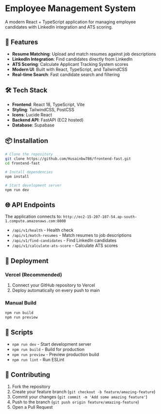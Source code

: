 # Employee Management System

A modern React + TypeScript application for managing employee candidates with LinkedIn integration and ATS scoring.

## 🚀 Features

- **Resume Matching**: Upload and match resumes against job descriptions
- **LinkedIn Integration**: Find candidates directly from LinkedIn
- **ATS Scoring**: Calculate Applicant Tracking System scores
- **Modern UI**: Built with React, TypeScript, and TailwindCSS
- **Real-time Search**: Fast candidate search and filtering

## 🛠️ Tech Stack

- **Frontend**: React 18, TypeScript, Vite
- **Styling**: TailwindCSS, PostCSS
- **Icons**: Lucide React
- **Backend API**: FastAPI (EC2 hosted)
- **Database**: Supabase

## 📦 Installation

```bash
# Clone the repository
git clone https://github.com/Husainbw786/frontend-fast.git
cd frontend-fast

# Install dependencies
npm install

# Start development server
npm run dev
```

## 🌐 API Endpoints

The application connects to: `http://ec2-15-207-107-54.ap-south-1.compute.amazonaws.com:8000`

- `/api/v1/health` - Health check
- `/api/v1/match-resumes` - Match resumes to job descriptions
- `/api/v1/find-candidates` - Find LinkedIn candidates
- `/api/v1/calculate-ats-score` - Calculate ATS scores

## 🚀 Deployment

### Vercel (Recommended)
1. Connect your GitHub repository to Vercel
2. Deploy automatically on every push to main

### Manual Build
```bash
npm run build
npm run preview
```

## 📝 Scripts

- `npm run dev` - Start development server
- `npm run build` - Build for production
- `npm run preview` - Preview production build
- `npm run lint` - Run ESLint

## 🤝 Contributing

1. Fork the repository
2. Create your feature branch (`git checkout -b feature/amazing-feature`)
3. Commit your changes (`git commit -m 'Add some amazing feature'`)
4. Push to the branch (`git push origin feature/amazing-feature`)
5. Open a Pull Request
